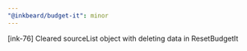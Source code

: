 ```yaml
---
"@inkbeard/budget-it": minor
---
```


[ink-76] Cleared sourceList object with deleting data in ResetBudgetIt
